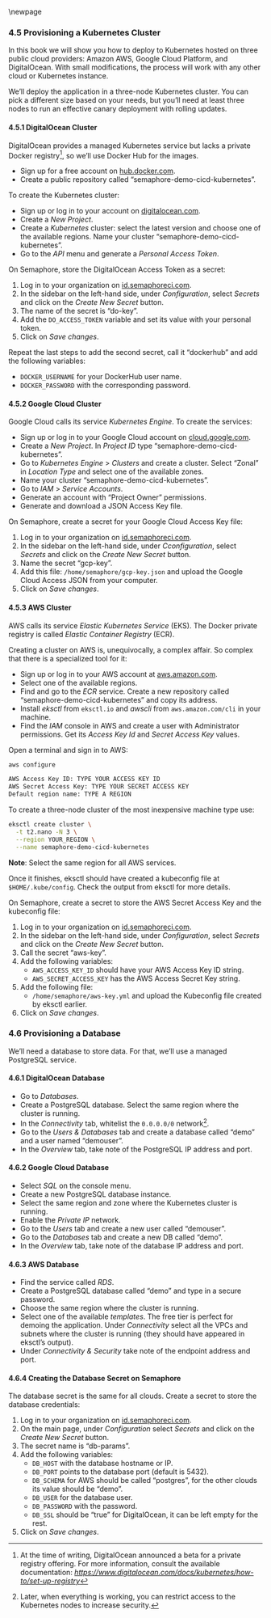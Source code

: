 \newpage

### 4.5 Provisioning a Kubernetes Cluster

In this book we will show you how to deploy to Kubernetes hosted on three public cloud providers: Amazon AWS, Google Cloud Platform, and DigitalOcean. With small modifications, the process will work with any other cloud or Kubernetes instance.

We’ll deploy the application in a three-node Kubernetes cluster. You can pick a different size based on your needs, but you’ll need at least three nodes to run an effective canary deployment with rolling updates.

#### 4.5.1 DigitalOcean Cluster

DigitalOcean provides a managed Kubernetes service but lacks a private Docker registry[^do-private-reg], so we’ll use Docker Hub for the images.

[^do-private-reg]: At the time of writing, DigitalOcean announced a beta for a private registry offering. For more information, consult the available documentation: _<https://www.digitalocean.com/docs/kubernetes/how-to/set-up-registry>_

  - Sign up for a free account on [hub.docker.com](https://hub.docker.com).
  - Create a public repository called “semaphore-demo-cicd-kubernetes”.

To create the Kubernetes cluster:

  - Sign up or log in to your account on [digitalocean.com](https://www.digitalocean.com).
  - Create a *New Project*.
  - Create a *Kubernetes* cluster: select the latest version and choose one of the available regions. Name your cluster “semaphore-demo-cicd-kubernetes”.
  - Go to the *API* menu and generate a *Personal Access Token*.

On Semaphore, store the DigitalOcean Access Token as a secret:

1.  Log in to your organization on [id.semaphoreci.com](https://id.semaphoreci.com).
2.  In the sidebar on the left-hand side, under *Configuration*, select *Secrets* and click on the *Create New Secret* button.
3.  The name of the secret is “do-key”.
4.  Add the `DO_ACCESS_TOKEN` variable and set its value with your personal token.
5.  Click on *Save changes*.

Repeat the last steps to add the second secret, call it “dockerhub” and add the following variables:

  - `DOCKER_USERNAME` for your DockerHub user name.
  - `DOCKER_PASSWORD` with the corresponding password.

#### 4.5.2 Google Cloud Cluster

Google Cloud calls its service *Kubernetes Engine*. To create the services:

  - Sign up or log in to your Google Cloud account on [cloud.google.com](https://cloud.google.com).
  - Create a *New Project*. In *Project ID* type “semaphore-demo-cicd-kubernetes”.
  - Go to *Kubernetes Engine* \> *Clusters* and create a cluster. Select “Zonal” in *Location Type* and select one of the available zones.
  - Name your cluster “semaphore-demo-cicd-kubernetes”.
  - Go to *IAM* \> *Service Accounts*.
  - Generate an account with “Project Owner” permissions.
  - Generate and download a JSON Access Key file.

On Semaphore, create a secret for your Google Cloud Access Key file:

1.  Log in to your organization on [id.semaphoreci.com](https://id.semaphoreci.com).
2.  In the sidebar on the left-hand side, under *Cconfiguration*, select *Secrets* and click on the *Create New Secret* button.
3.  Name the secret “gcp-key”.
4.  Add this file: `/home/semaphore/gcp-key.json` and upload the Google Cloud Access JSON from your computer.
5.  Click on *Save changes*.

#### 4.5.3 AWS Cluster

AWS calls its service *Elastic Kubernetes Service* (EKS). The Docker private registry is called *Elastic Container Registry* (ECR).

Creating a cluster on AWS is, unequivocally, a complex affair. So complex that there is a specialized tool for it:

  - Sign up or log in to your AWS account at [aws.amazon.com](https://aws.amazon.com).
  - Select one of the available regions.
  - Find and go to the *ECR* service. Create a new repository called “semaphore-demo-cicd-kubernetes” and copy its address.
  - Install *eksctl* from `eksctl.io` and *awscli* from `aws.amazon.com/cli` in your machine.
  - Find the *IAM* console in AWS and create a user with Administrator permissions. Get its *Access Key Id* and *Secret Access Key* values.

Open a terminal and sign in to AWS:

``` bash
aws configure

AWS Access Key ID: TYPE YOUR ACCESS KEY ID
AWS Secret Access Key: TYPE YOUR SECRET ACCESS KEY
Default region name: TYPE A REGION
```

To create a three-node cluster of the most inexpensive machine type use:

``` bash
eksctl create cluster \
  -t t2.nano -N 3 \
  --region YOUR_REGION \
  --name semaphore-demo-cicd-kubernetes
```

**Note**: Select the same region for all AWS services.

Once it finishes, eksctl should have created a kubeconfig file at `$HOME/.kube/config`. Check the output from eksctl for more details.

On Semaphore, create a secret to store the AWS Secret Access Key and the kubeconfig file:

1.  Log in to your organization on [id.semaphoreci.com](https://id.semaphoreci.com).
2.  In the sidebar on the left-hand side, under *Configuration*, select *Secrets* and click on the *Create New Secret* button.
3.  Call the secret “aws-key”.
4.  Add the following variables:
      - `AWS_ACCESS_KEY_ID` should have your AWS Access Key ID string.
      - `AWS_SECRET_ACCESS_KEY` has the AWS Access Secret Key string.
5.  Add the following file:
      - `/home/semaphore/aws-key.yml` and upload the Kubeconfig file created by eksctl earlier.
6.  Click on *Save changes*.

### 4.6 Provisioning a Database

We’ll need a database to store data. For that, we’ll use a managed PostgreSQL service.

#### 4.6.1 DigitalOcean Database

  - Go to *Databases*.
  - Create a PostgreSQL database. Select the same region where the cluster is running.
  - In the *Connectivity* tab, whitelist the `0.0.0.0/0` network[^network-whitelist].
  - Go to the *Users & Databases* tab and create a database called “demo” and a user named “demouser”.
  - In the *Overview* tab, take note of the PostgreSQL IP address and port.

[^network-whitelist]: Later, when everything is working, you can restrict access to the Kubernetes nodes to increase security.

#### 4.6.2 Google Cloud Database

  - Select *SQL* on the console menu.
  - Create a new PostgreSQL database instance.
  - Select the same region and zone where the Kubernetes cluster is running.
  - Enable the *Private IP* network.
  - Go to the *Users* tab and create a new user called “demouser”.
  - Go to the *Databases* tab and create a new DB called “demo”.
  - In the *Overview* tab, take note of the database IP address and port.

#### 4.6.3 AWS Database

  - Find the service called *RDS*.
  - Create a PostgreSQL database called “demo” and type in a secure password.
  - Choose the same region where the cluster is running.
  - Select one of the available *templates*. The free tier is perfect for demoing the application. Under *Connectivity* select all the VPCs and subnets where the cluster is running (they should have appeared in eksctl’s output).
  - Under *Connectivity & Security* take note of the endpoint address
    and port.

#### 4.6.4 Creating the Database Secret on Semaphore

The database secret is the same for all clouds. Create a secret to store the database credentials:

1.  Log in to your organization on [id.semaphoreci.com](https://id.semaphoreci.com).
2.  On the main page, under *Configuration* select *Secrets* and click on the *Create New Secret* button.
3.  The secret name is “db-params”.
4.  Add the following variables:
      - `DB_HOST` with the database hostname or IP.
      - `DB_PORT` points to the database port (default is 5432).
      - `DB_SCHEMA` for AWS should be called “postgres”, for the other clouds its value should be “demo”.
      - `DB_USER` for the database user.
      - `DB_PASSWORD` with the password.
      - `DB_SSL` should be “true” for DigitalOcean, it can be left empty for the rest.
5.  Click on *Save changes*.
